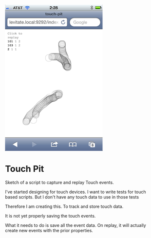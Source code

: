 ![image](https://github.com/jweir/touch-pit/raw/master/misc/touch-pit-image.png)

Touch Pit
=========

Sketch of a script to capture and replay Touch events.

I've started designing for touch devices.
I want to write tests for touch based scripts.
But I don't have any touch data to use in those tests

Therefore I am creating this.  To track and store touch data.

It is not yet properly saving the touch events.

What it needs to do is save all the event data.
On replay, it will actually create new events with the prior properties.
